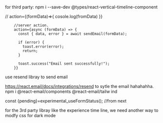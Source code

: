 for third party:
npm i --save-dev @types/react-vertical-timeline-component

// action={(formData)=>{
    cosole.log(fromData)
}}

        //server action.
        action={async (formData) => {
          const { data, error } = await sendEmail(formData);

          if (error) {
            toast.error(error);
            return;
          }

          toast.success("Email sent successfully!");
        }}


use resend libray to send email


https://react.email/docs/integrations/resend to sytle the email hahahahha.  npm i @react-email/components @react-email/tailw
ind



  const {pending}=experimental_useFormStatus(); //from next



  for the 3rd party libray like the experience time line, we need another way to modfy css for dark mode